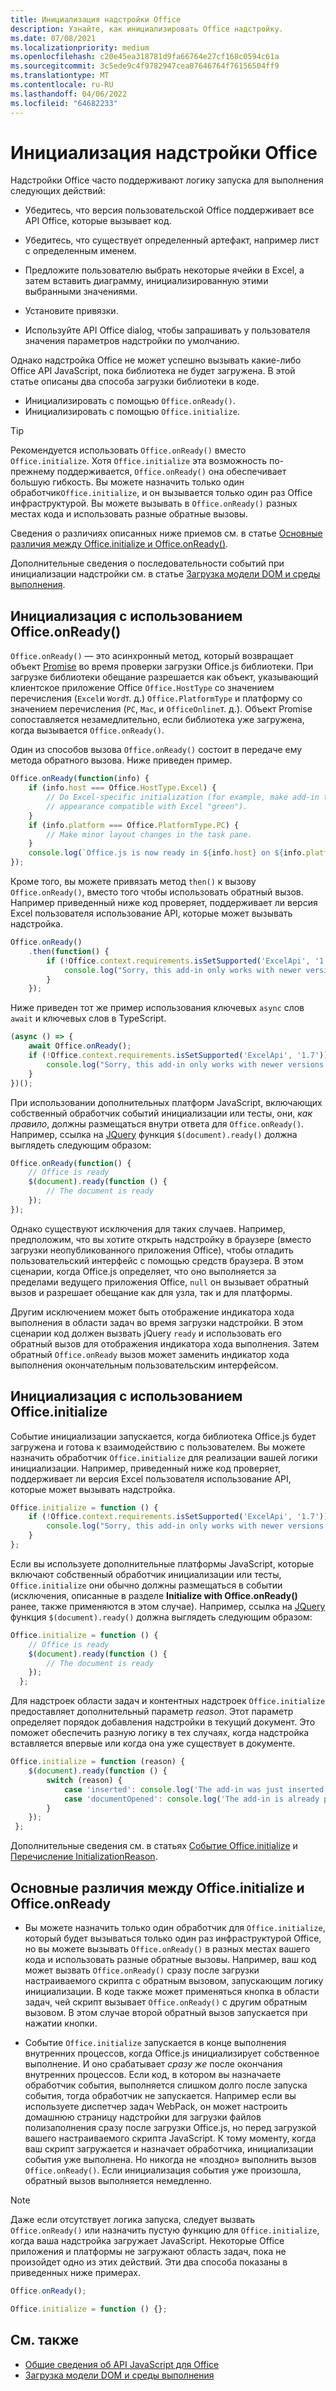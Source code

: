 ```yaml
---
title: Инициализация надстройки Office
description: Узнайте, как инициализировать Office надстройку.
ms.date: 07/08/2021
ms.localizationpriority: medium
ms.openlocfilehash: c20e45ea318781d9fa66764e27cf168c0594c61a
ms.sourcegitcommit: 3c5ede9c4f9782947cea07646764f76156504ff9
ms.translationtype: MT
ms.contentlocale: ru-RU
ms.lasthandoff: 04/06/2022
ms.locfileid: "64682233"
---
```

# <a name="initialize-your-office-add-in"></a>Инициализация надстройки Office

Надстройки Office часто поддерживают логику запуска для выполнения следующих действий:

- Убедитесь, что версия пользовательской Office поддерживает все API Office, которые вызывает код.

- Убедитесь, что существует определенный артефакт, например лист с определенным именем.

- Предложите пользователю выбрать некоторые ячейки в Excel, а затем вставить диаграмму, инициализированную этими выбранными значениями.

- Установите привязки.

- Используйте API Office dialog, чтобы запрашивать у пользователя значения параметров надстройки по умолчанию.

Однако надстройка Office не может успешно вызывать какие-либо Office API JavaScript, пока библиотека не будет загружена. В этой статье описаны два способа загрузки библиотеки в коде.

- Инициализировать с помощью `Office.onReady()`.
- Инициализировать с помощью `Office.initialize`.

> [!TIP]
> Рекомендуется использовать `Office.onReady()` вместо `Office.initialize`. Хотя `Office.initialize` эта возможность по-прежнему поддерживается, `Office.onReady()` она обеспечивает большую гибкость. Вы можете назначить только один обработчик`Office.initialize`, и он вызывается только один раз Office инфраструктурой. Вы можете вызывать в `Office.onReady()` разных местах кода и использовать разные обратные вызовы.
> 
> Сведения о различиях описанных ниже приемов см. в статье [Основные различия между Office.initialize и Office.onReady()](#major-differences-between-officeinitialize-and-officeonready).

Дополнительные сведения о последовательности событий при инициализации надстройки см. в статье [Загрузка модели DOM и среды выполнения](loading-the-dom-and-runtime-environment.md).

## <a name="initialize-with-officeonready"></a>Инициализация с использованием Office.onReady()

`Office.onReady()` — это асинхронный метод, который возвращает объект [Promise](https://developer.mozilla.org/docs/Web/JavaScript/Reference/Global_Objects/Promise) во время проверки загрузки Office.js библиотеки. При загрузке библиотеки обещание разрешается как объект, указывающий клиентское приложение Office `Office.HostType` со значением перечисления (`Excel`и `Word`т. д.) `Office.PlatformType` и платформу со значением перечисления (`PC`, `Mac`, и `OfficeOnline`т. д.). Объект Promise сопоставляется незамедлительно, если библиотека уже загружена, когда вызывается `Office.onReady()`.

Один из способов вызова `Office.onReady()` состоит в передаче ему метода обратного вызова. Ниже приведен пример.

```js
Office.onReady(function(info) {
    if (info.host === Office.HostType.Excel) {
        // Do Excel-specific initialization (for example, make add-in task pane's
        // appearance compatible with Excel "green").
    }
    if (info.platform === Office.PlatformType.PC) {
        // Make minor layout changes in the task pane.
    }
    console.log(`Office.js is now ready in ${info.host} on ${info.platform}`);
});
```

Кроме того, вы можете привязать метод `then()` к вызову `Office.onReady()`, вместо того чтобы использовать обратный вызов. Например приведенный ниже код проверяет, поддерживает ли версия Excel пользователя использование API, которые может вызывать надстройка.

```js
Office.onReady()
    .then(function() {
        if (!Office.context.requirements.isSetSupported('ExcelApi', '1.7')) {
            console.log("Sorry, this add-in only works with newer versions of Excel.");
        }
    });
```

Ниже приведен тот же пример использования ключевых `async` слов `await` и ключевых слов в TypeScript.

```typescript
(async () => {
    await Office.onReady();
    if (!Office.context.requirements.isSetSupported('ExcelApi', '1.7')) {
        console.log("Sorry, this add-in only works with newer versions of Excel.");
    }
})();
```

При использовании дополнительных платформ JavaScript, включающих собственный обработчик событий инициализации или тесты, они, *как правило*, должны размещаться внутри ответа для `Office.onReady()`. Например, ссылка на [JQuery](https://jquery.com) функция `$(document).ready()` должна выглядеть следующим образом:

```js
Office.onReady(function() {
    // Office is ready
    $(document).ready(function () {
        // The document is ready
    });
});
```

Однако существуют исключения для таких случаев. Например, предположим, что вы хотите открыть надстройку в браузере (вместо загрузки неопубликованного приложения Office), чтобы отладить пользовательский интерфейс с помощью средств браузера. В этом сценарии, когда Office.js определяет, что оно выполняется за пределами ведущего приложения Office, `null` он вызывает обратный вызов и разрешает обещание как для узла, так и для платформы.

Другим исключением может быть отображение индикатора хода выполнения в области задач во время загрузки надстройки. В этом сценарии код должен вызвать jQuery `ready` и использовать его обратный вызов для отображения индикатора хода выполнения. Затем обратный `Office.onReady` вызов может заменить индикатор хода выполнения окончательным пользовательским интерфейсом.

## <a name="initialize-with-officeinitialize"></a>Инициализация с использованием Office.initialize

Событие инициализации запускается, когда библиотека Office.js будет загружена и готова к взаимодействию с пользователем. Вы можете назначить обработчик `Office.initialize` для реализации вашей логики инициализации. Например, приведенный ниже код проверяет, поддерживает ли версия Excel пользователя использование API, которые может вызывать надстройка.

```js
Office.initialize = function () {
    if (!Office.context.requirements.isSetSupported('ExcelApi', '1.7')) {
        console.log("Sorry, this add-in only works with newer versions of Excel.");
    }
};
```

Если вы используете дополнительные платформы JavaScript, которые включают собственный обработчик инициализации или  тесты, `Office.initialize` они обычно должны размещаться в событии (исключения, описанные в разделе **Initialize with Office.onReady()** ранее, также применяются в этом случае). Например, ссылка на [JQuery](https://jquery.com) функция `$(document).ready()` должна выглядеть следующим образом:

```js
Office.initialize = function () {
    // Office is ready
    $(document).ready(function () {
        // The document is ready
    });
  };
```

Для надстроек области задач и контентных надстроек `Office.initialize` предоставляет дополнительный параметр _reason_. Этот параметр определяет порядок добавления надстройки в текущий документ. Это поможет обеспечить разную логику в тех случаях, когда надстройка вставляется впервые или когда она уже существует в документе.

```js
Office.initialize = function (reason) {
    $(document).ready(function () {
        switch (reason) {
            case 'inserted': console.log('The add-in was just inserted.');
            case 'documentOpened': console.log('The add-in is already part of the document.');
        }
    });
 };
```

Дополнительные сведения см. в статьях [Событие Office.initialize](/javascript/api/office) и [Перечисление InitializationReason](/javascript/api/office/office.initializationreason).

## <a name="major-differences-between-officeinitialize-and-officeonready"></a>Основные различия между Office.initialize и Office.onReady

- Вы можете назначить только один обработчик для `Office.initialize`, который будет вызываться только один раз инфраструктурой Office, но вы можете вызывать `Office.onReady()` в разных местах вашего кода и использовать разные обратные вызовы. Например, ваш код может вызвать `Office.onReady()` сразу после загрузки настраиваемого скрипта с обратным вызовом, запускающим логику инициализации. В коде также может применяться кнопка в области задач, чей скрипт вызывает `Office.onReady()` с другим обратным вызовом. В этом случае второй обратный вызов запускается при нажатии кнопки.

- Событие `Office.initialize` запускается в конце выполнения внутренних процессов, когда Office.js инициализирует собственное выполнение. И оно срабатывает *сразу же* после окончания внутренних процессов. Если код, в котором вы назначаете обработчик события, выполняется слишком долго после запуска события, тогда обработчик не запускается. Например если вы используете диспетчер задач WebPack, он может настроить домашнюю страницу надстройки для загрузки файлов полизаполнения сразу после загрузки Office.js, но перед загрузкой вашего настраиваемого скрипта JavaScript. К тому моменту, когда ваш скрипт загружается и назначает обработчика, инициализации события уже выполнена. Но никогда не «поздно» выполнить вызов `Office.onReady()`. Если инициализация события уже произошла, обратный вызов выполняется немедленно.

> [!NOTE]
> Даже если отсутствует логика запуска, следует вызвать `Office.onReady()` или назначить пустую функцию для `Office.initialize`, когда ваша надстройка загружает JavaScript. Некоторые Office приложения и платформы не загружают область задач, пока не произойдет одно из этих действий. Эти два способа показаны в приведенных ниже примерах.
>
>```js    
>Office.onReady();
>```
>
>
>```js
>Office.initialize = function () {};
>```

## <a name="see-also"></a>См. также

- [Общие сведения об API JavaScript для Office](understanding-the-javascript-api-for-office.md)
- [Загрузка модели DOM и среды выполнения](loading-the-dom-and-runtime-environment.md)